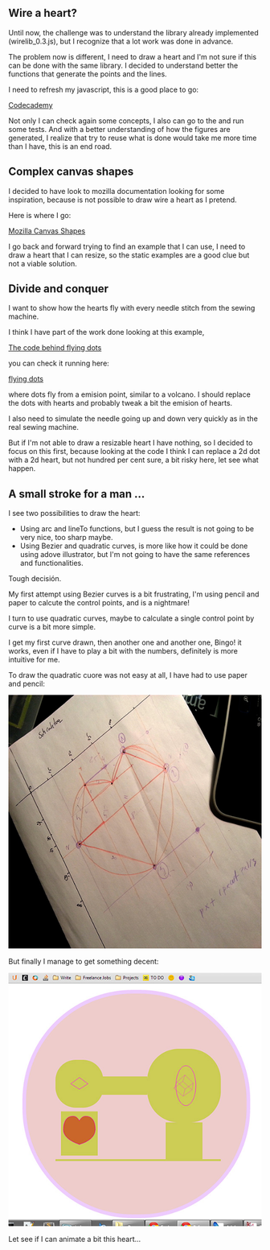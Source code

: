 ## Wire a heart?

Until now, the challenge was to understand the library already implemented (wirelib_0.3.js), but I recognize that a lot work was done in advance.

The problem now is different, I need to draw a heart and I'm not sure if this can be done with the same library. I decided to understand better the functions that generate the points and the lines. 

I need to refresh my javascript, this is a good place to go:

[Codecademy](http://www.codecademy.com/ "Codecademy")

Not only I can check again some concepts, I also can go to the <labs> and run some tests. And with a better understanding of how the figures are generated, I realize that try to reuse what is done would take me more time than I have, this is an end road.

## Complex canvas shapes

I decided to have look to mozilla documentation looking for some inspiration, because is not possible to draw wire a heart as I pretend. 

Here is where I go:

[Mozilla Canvas Shapes](https://developer.mozilla.org/en-US/docs/Web/Guide/HTML/Canvas_tutorial/Drawing_shapes "Mozilla Canvas Shapes")

I go back and forward trying to find an example that I can use, I need to draw a heart that I can resize, so the static examples are a good clue but not a viable solution.

## Divide and conquer

I want to show how the hearts fly with every needle stitch from the sewing machine. 

I think I have part of the work done looking at this example, 

[The code behind flying dots](http://www.bit-101.com/blog/?p=3150 "the code behind flying dots")

you can check it running here:

[flying dots](http://www.bit-101.com/jscanvas/mar16.html "flying dots")

where dots fly from a emision point, similar to a volcano. I should replace the dots with hearts and probably tweak a bit the emision of hearts.

I also need to simulate the needle going up and down very quickly as in the real sewing machine.

But if I'm not able to draw a resizable heart I have nothing, so I decided to focus on this first, because looking at the code I think I can replace a 2d dot with a 2d heart, but not hundred per cent sure, a bit risky here, let see what happen.

## A small stroke for a man ...

I see two possibilities to draw the heart:

- Using arc and lineTo functions, but I guess the result is not going to be very nice, too sharp maybe.
- Using Bezier and quadratic curves, is more like how it could be done using adove illustrator, but I'm not going to have the same references and functionalities.

Tough decisión.

My first attempt using Bezier curves is a bit frustrating, I'm using pencil and paper to calcute the control points, and is a nightmare!

I turn to use quadratic curves, maybe to calculate a single control point by curve is a bit more simple.

I get my first curve drawn, then another one and another one, Bingo! it works, even if I have to play a bit with the numbers, definitely is more intuitive for me.

To draw the quadratic cuore was not easy at all, I have had to use paper and pencil:

![Quadratic Cuore](project_images/cuore.jpg?raw=true "Quadratic Cuore")

But finally I manage to get something decent:

![Rafaela Alameda Step 3](project_images/step3.jpg?raw=true "Rafaela Alameda Step 3")

Let see if I can animate a bit this heart...



 
